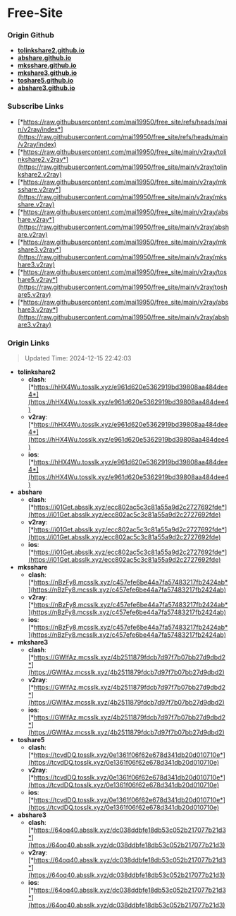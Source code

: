 # Free-Site

### Origin Github

- [**tolinkshare2.github.io**](https://github.com/tolinkshare2/tolinkshare2.github.io)
- [**abshare.github.io**](https://github.com/abshare/abshare.github.io)
- [**mksshare.github.io**](https://github.com/mksshare/mksshare.github.io)
- [**mkshare3.github.io**](https://github.com/mkshare3/mkshare3.github.io)
- [**toshare5.github.io**](https://github.com/toshare5/toshare5.github.io)
- [**abshare3.github.io**](https://github.com/abshare3/abshare3.github.io)

### Subscribe Links

- [*https://raw.githubusercontent.com/mai19950/free_site/refs/heads/main/v2ray/index*](https://raw.githubusercontent.com/mai19950/free_site/refs/heads/main/v2ray/index)
- [*https://raw.githubusercontent.com/mai19950/free_site/main/v2ray/tolinkshare2.v2ray*](https://raw.githubusercontent.com/mai19950/free_site/main/v2ray/tolinkshare2.v2ray)
- [*https://raw.githubusercontent.com/mai19950/free_site/main/v2ray/mksshare.v2ray*](https://raw.githubusercontent.com/mai19950/free_site/main/v2ray/mksshare.v2ray)
- [*https://raw.githubusercontent.com/mai19950/free_site/main/v2ray/abshare.v2ray*](https://raw.githubusercontent.com/mai19950/free_site/main/v2ray/abshare.v2ray)
- [*https://raw.githubusercontent.com/mai19950/free_site/main/v2ray/mkshare3.v2ray*](https://raw.githubusercontent.com/mai19950/free_site/main/v2ray/mkshare3.v2ray)
- [*https://raw.githubusercontent.com/mai19950/free_site/main/v2ray/toshare5.v2ray*](https://raw.githubusercontent.com/mai19950/free_site/main/v2ray/toshare5.v2ray)
- [*https://raw.githubusercontent.com/mai19950/free_site/main/v2ray/abshare3.v2ray*](https://raw.githubusercontent.com/mai19950/free_site/main/v2ray/abshare3.v2ray)

### Origin Links

> Updated Time: 2024-12-15 22:42:03

- **tolinkshare2**
  - **clash**: [*https://hHX4Wu.tosslk.xyz/e961d620e5362919bd39808aa484dee4*](https://hHX4Wu.tosslk.xyz/e961d620e5362919bd39808aa484dee4)
  - **v2ray**: [*https://hHX4Wu.tosslk.xyz/e961d620e5362919bd39808aa484dee4*](https://hHX4Wu.tosslk.xyz/e961d620e5362919bd39808aa484dee4)
  - **ios**: [*https://hHX4Wu.tosslk.xyz/e961d620e5362919bd39808aa484dee4*](https://hHX4Wu.tosslk.xyz/e961d620e5362919bd39808aa484dee4)
- **abshare**
  - **clash**: [*https://i01Get.absslk.xyz/ecc802ac5c3c81a55a9d2c2727692fde*](https://i01Get.absslk.xyz/ecc802ac5c3c81a55a9d2c2727692fde)
  - **v2ray**: [*https://i01Get.absslk.xyz/ecc802ac5c3c81a55a9d2c2727692fde*](https://i01Get.absslk.xyz/ecc802ac5c3c81a55a9d2c2727692fde)
  - **ios**: [*https://i01Get.absslk.xyz/ecc802ac5c3c81a55a9d2c2727692fde*](https://i01Get.absslk.xyz/ecc802ac5c3c81a55a9d2c2727692fde)
- **mksshare**
  - **clash**: [*https://nBzFy8.mcsslk.xyz/c457efe6be44a7fa57483217fb2424ab*](https://nBzFy8.mcsslk.xyz/c457efe6be44a7fa57483217fb2424ab)
  - **v2ray**: [*https://nBzFy8.mcsslk.xyz/c457efe6be44a7fa57483217fb2424ab*](https://nBzFy8.mcsslk.xyz/c457efe6be44a7fa57483217fb2424ab)
  - **ios**: [*https://nBzFy8.mcsslk.xyz/c457efe6be44a7fa57483217fb2424ab*](https://nBzFy8.mcsslk.xyz/c457efe6be44a7fa57483217fb2424ab)
- **mkshare3**
  - **clash**: [*https://GWlfAz.mcsslk.xyz/4b2511879fdcb7d97f7b07bb27d9dbd2*](https://GWlfAz.mcsslk.xyz/4b2511879fdcb7d97f7b07bb27d9dbd2)
  - **v2ray**: [*https://GWlfAz.mcsslk.xyz/4b2511879fdcb7d97f7b07bb27d9dbd2*](https://GWlfAz.mcsslk.xyz/4b2511879fdcb7d97f7b07bb27d9dbd2)
  - **ios**: [*https://GWlfAz.mcsslk.xyz/4b2511879fdcb7d97f7b07bb27d9dbd2*](https://GWlfAz.mcsslk.xyz/4b2511879fdcb7d97f7b07bb27d9dbd2)
- **toshare5**
  - **clash**: [*https://tcvdDQ.tosslk.xyz/0e1361f06f62e678d341db20d010710e*](https://tcvdDQ.tosslk.xyz/0e1361f06f62e678d341db20d010710e)
  - **v2ray**: [*https://tcvdDQ.tosslk.xyz/0e1361f06f62e678d341db20d010710e*](https://tcvdDQ.tosslk.xyz/0e1361f06f62e678d341db20d010710e)
  - **ios**: [*https://tcvdDQ.tosslk.xyz/0e1361f06f62e678d341db20d010710e*](https://tcvdDQ.tosslk.xyz/0e1361f06f62e678d341db20d010710e)
- **abshare3**
  - **clash**: [*https://64oq40.absslk.xyz/dc038ddbfe18db53c052b217077b21d3*](https://64oq40.absslk.xyz/dc038ddbfe18db53c052b217077b21d3)
  - **v2ray**: [*https://64oq40.absslk.xyz/dc038ddbfe18db53c052b217077b21d3*](https://64oq40.absslk.xyz/dc038ddbfe18db53c052b217077b21d3)
  - **ios**: [*https://64oq40.absslk.xyz/dc038ddbfe18db53c052b217077b21d3*](https://64oq40.absslk.xyz/dc038ddbfe18db53c052b217077b21d3)
